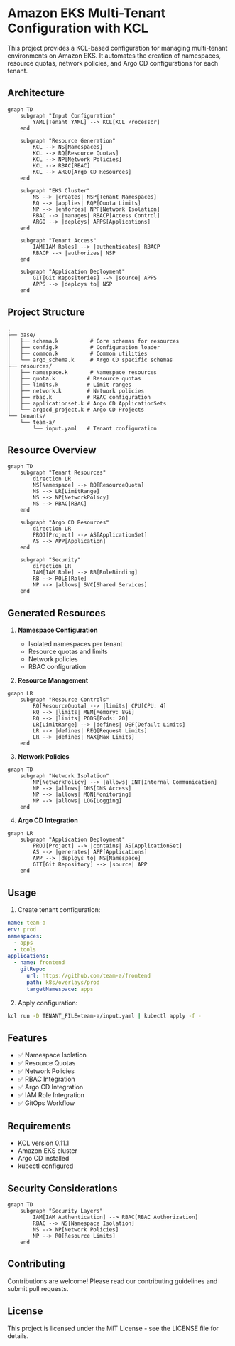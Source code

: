 # Amazon EKS Multi-Tenant Configuration with KCL

This project provides a KCL-based configuration for managing multi-tenant environments on Amazon EKS. It automates the creation of namespaces, resource quotas, network policies, and Argo CD configurations for each tenant.

## Architecture

```mermaid
graph TD
    subgraph "Input Configuration"
        YAML[Tenant YAML] --> KCL[KCL Processor]
    end

    subgraph "Resource Generation"
        KCL --> NS[Namespaces]
        KCL --> RQ[Resource Quotas]
        KCL --> NP[Network Policies]
        KCL --> RBAC[RBAC]
        KCL --> ARGO[Argo CD Resources]
    end

    subgraph "EKS Cluster"
        NS --> |creates| NSP[Tenant Namespaces]
        RQ --> |applies| RQP[Quota Limits]
        NP --> |enforces| NPP[Network Isolation]
        RBAC --> |manages| RBACP[Access Control]
        ARGO --> |deploys| APPS[Applications]
    end

    subgraph "Tenant Access"
        IAM[IAM Roles] --> |authenticates| RBACP
        RBACP --> |authorizes| NSP
    end

    subgraph "Application Deployment"
        GIT[Git Repositories] --> |source| APPS
        APPS --> |deploys to| NSP
    end
```

## Project Structure

```
.
├── base/
│   ├── schema.k          # Core schemas for resources
│   ├── config.k          # Configuration loader
│   ├── common.k          # Common utilities
│   └── argo_schema.k     # Argo CD specific schemas
├── resources/
│   ├── namespace.k       # Namespace resources
│   ├── quota.k          # Resource quotas
│   ├── limits.k         # Limit ranges
│   ├── network.k        # Network policies
│   ├── rbac.k           # RBAC configuration
│   ├── applicationset.k # Argo CD ApplicationSets
│   └── argocd_project.k # Argo CD Projects
└── tenants/
    └── team-a/
        └── input.yaml   # Tenant configuration
```

## Resource Overview

```mermaid
graph TD
    subgraph "Tenant Resources"
        direction LR
        NS[Namespace] --> RQ[ResourceQuota]
        NS --> LR[LimitRange]
        NS --> NP[NetworkPolicy]
        NS --> RBAC[RBAC]
    end

    subgraph "Argo CD Resources"
        direction LR
        PROJ[Project] --> AS[ApplicationSet]
        AS --> APP[Application]
    end

    subgraph "Security"
        direction LR
        IAM[IAM Role] --> RB[RoleBinding]
        RB --> ROLE[Role]
        NP --> |allows| SVC[Shared Services]
    end
```

## Generated Resources

1. **Namespace Configuration**
   - Isolated namespaces per tenant
   - Resource quotas and limits
   - Network policies
   - RBAC configuration

2. **Resource Management**
```mermaid
graph LR
    subgraph "Resource Controls"
        RQ[ResourceQuota] --> |limits| CPU[CPU: 4]
        RQ --> |limits| MEM[Memory: 8Gi]
        RQ --> |limits| PODS[Pods: 20]
        LR[LimitRange] --> |defines| DEF[Default Limits]
        LR --> |defines| REQ[Request Limits]
        LR --> |defines| MAX[Max Limits]
    end
```

3. **Network Policies**
```mermaid
graph TD
    subgraph "Network Isolation"
        NP[NetworkPolicy] --> |allows| INT[Internal Communication]
        NP --> |allows| DNS[DNS Access]
        NP --> |allows| MON[Monitoring]
        NP --> |allows| LOG[Logging]
    end
```

4. **Argo CD Integration**
```mermaid
graph LR
    subgraph "Application Deployment"
        PROJ[Project] --> |contains| AS[ApplicationSet]
        AS --> |generates| APP[Applications]
        APP --> |deploys to| NS[Namespace]
        GIT[Git Repository] --> |source| APP
    end
```

## Usage

1. Create tenant configuration:
```yaml
name: team-a
env: prod
namespaces:
  - apps
  - tools
applications:
  - name: frontend
    gitRepo:
      url: https://github.com/team-a/frontend
      path: k8s/overlays/prod
      targetNamespace: apps
```

2. Apply configuration:
```bash
kcl run -D TENANT_FILE=team-a/input.yaml | kubectl apply -f -
```

## Features

- ✅ Namespace Isolation
- ✅ Resource Quotas
- ✅ Network Policies
- ✅ RBAC Integration
- ✅ Argo CD Integration
- ✅ IAM Role Integration
- ✅ GitOps Workflow

## Requirements

- KCL version 0.11.1
- Amazon EKS cluster
- Argo CD installed
- kubectl configured

## Security Considerations

```mermaid
graph TD
    subgraph "Security Layers"
        IAM[IAM Authentication] --> RBAC[RBAC Authorization]
        RBAC --> NS[Namespace Isolation]
        NS --> NP[Network Policies]
        NP --> RQ[Resource Limits]
    end
```

## Contributing

Contributions are welcome! Please read our contributing guidelines and submit pull requests.

## License

This project is licensed under the MIT License - see the LICENSE file for details.
